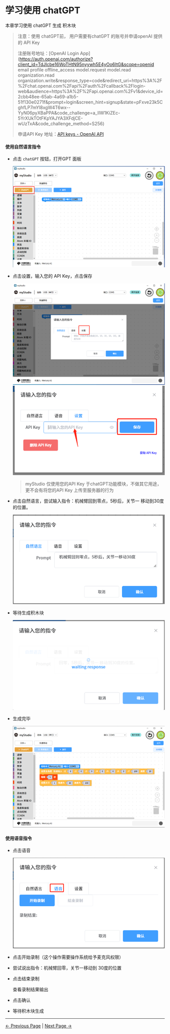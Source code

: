 # 学习使用 chatGPT

本章学习使用 chatGPT 生成 积木块

>注意：使用 chatGPT前， 用户需要有chatGPT 的账号并申请openAI 提供的 API Key
>
>注册账号地址：[OpenAI Login App](https://auth.openai.com/authorize?client_id=TdJIcbe16WoTHtN95nyywh5E4yOo6ItG&scope=openid email profile offline_access model.request model.read organization.read organization.write&response_type=code&redirect_uri=https%3A%2F%2Fchat.openai.com%2Fapi%2Fauth%2Fcallback%2Flogin-web&audience=https%3A%2F%2Fapi.openai.com%2Fv1&device_id=2cbb48ee-65ab-4a69-a1b5-51f130e0271f&prompt=login&screen_hint=signup&state=pFxve23k5CghfLP7mYl8xgW4T6wx--YyN06pyXBaPPA&code_challenge=a_IIW1KiZEc-5YrXUkTOtFKpYAJYA3XFdjCE-wUzTxA&code_challenge_method=S256)
>
>申请API Key 地址：[API keys - OpenAI API](https://platform.openai.com/api-keys)
>
>



#### 使用自然语言指令

- 点击 `chatGPT` 按钮，打开GPT 面板

  <img src="..\..\..\..\resources\5-BasicApplication\5.2-ApplicationUse\5.2.1-mystudio\1-myblockly\images\5\1.png" />





- 点击设置，输入您的 API Key，点击保存

  <img src="..\..\..\..\resources\5-BasicApplication\5.2-ApplicationUse\5.2.1-mystudio\1-myblockly\images\5\2.png" />



  <img src="..\..\..\..\resources\5-BasicApplication\5.2-ApplicationUse\5.2.1-mystudio\1-myblockly\images\5\3.png" />





  > myStudio 仅使用您的API Key 于chatGPT功能模块，不做其它用途，更不会有将您的API Key 上传至服务器的行为



- 点击自然语言，尝试输入指令：机械臂回到零点，5秒后，关节一 移动到30度的位置。

  <img src="..\..\..\..\resources\5-BasicApplication\5.2-ApplicationUse\5.2.1-mystudio\1-myblockly\images\5\4.png" />



- 等待生成积木块

  <img src="..\..\..\..\resources\5-BasicApplication\5.2-ApplicationUse\5.2.1-mystudio\1-myblockly\images\5\5.png" />

- 生成完毕



  <img src="..\..\..\..\resources\5-BasicApplication\5.2-ApplicationUse\5.2.1-mystudio\1-myblockly\images\5\6.png" />









#### 使用语音指令

- 点击语音

  <img src="..\..\..\..\resources\5-BasicApplication\5.2-ApplicationUse\5.2.1-mystudio\1-myblockly\images\5\7.png" />





- 点击开始录制（这个操作需要操作系统给予麦克风权限）

- 尝试说出指令：机械臂回零，关节一移动到 30度的位置

- 点击结束录制

  查看录制结果输出

- 点击确认
- 等待积木块生成




---

[← Previous Page](./4-quickMove.md) | [Next Page →](./6-singleStep.md)










